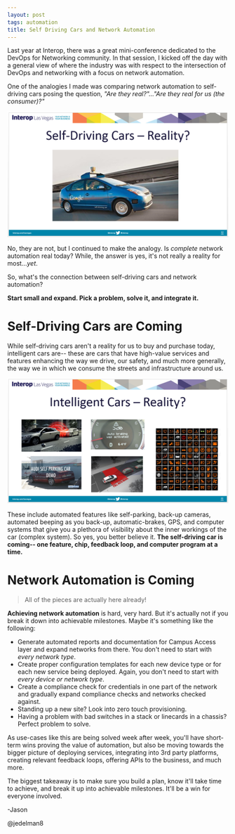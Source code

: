 ```yaml
---
layout: post
tags: automation
title: Self Driving Cars and Network Automation
---
```


Last year at Interop, there was a great mini-conference dedicated to the DevOps for Networking community.  In that session, I kicked off the day with a general view of where the industry was with respect to the intersection of DevOps and networking with a focus on network automation.

One of the analogies I made was comparing network automation to self-driving cars posing the question, _"Are they real?"..."Are they real for us (the consumer)?"_  

![Self-Driving Cars](/img/self-driving-car1.png)

No, they are not, but I continued to make the analogy.  Is _complete_ network automation real today?  While, the answer is yes, it's not really a reality for most...*yet*.

So, what's the connection between self-driving cars and network automation?  

**Start small and expand.  Pick a problem, solve it, and integrate it.**

# Self-Driving Cars are Coming

While self-driving cars aren't a reality for us to buy and purchase today, intelligent cars are-- these are cars that have high-value services and features enhancing the way we drive, our safety, and much more generally, the way we in which we consume the streets and infrastructure around us.

![Intelligent Cars](/img/self-driving-car2.png)

These include automated features like self-parking, back-up cameras, automated beeping as you back-up, automatic-brakes, GPS, and computer systems that give you a plethora of visibility about the inner workings of the car (complex system).  So yes, you better believe it.  **The self-driving car is coming-- one feature, chip, feedback loop, and computer program at a time.**

# Network Automation is Coming

> All of the pieces are actually here already!

**Achieving network automation** is hard, very hard.  But it's actually not if you break it down into achievable milestones.  Maybe it's something like the following:

  * Generate automated reports and documentation for Campus Access layer and expand networks from there.  You don't need to start with _every network type_.
  * Create proper configuration templates for each new device type or for each new service being deployed. Again, you don't need to start with _every device or network type_.
  * Create a compliance check for credentials in one part of the network and gradually expand compliance checks and networks checked against.
  * Standing up a new site? Look into zero touch provisioning.
  * Having a problem with bad switches in a stack or linecards in a chassis?  Perfect problem to solve.

As use-cases like this are being solved week after week, you'll have short-term wins proving the value of automation, but also be moving towards the bigger picture of deploying services, integrating into 3rd party platforms, creating relevant feedback loops, offering APIs to the business, and much more.

The biggest takeaway is to make sure you build a plan, know it'll take time to achieve, and break it up into achievable milestones.  It'll be a win for everyone involved.



-Jason

@jedelman8


